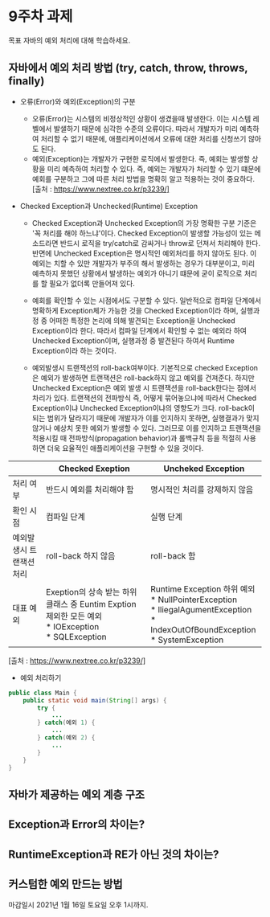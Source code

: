 9주차 과제
==

목표
자바의 예외 처리에 대해 학습하세요.

## 자바에서 예외 처리 방법 (try, catch, throw, throws, finally)
* 오류(Error)와 예외(Exception)의 구분
    - 오류(Error)는 시스템의 비정상적인 상황이 생겼을때 발생한다. 이는 시스템 레벨에서
      발샐하기 때문에 심각한 수준의 오류이다. 따라서 개발자가 미리 예측하여 처리할 수 없기 때문에,
      애플리케이션에서 오류에 대한 처리를 신청쓰기 않아도 된다.
    - 예외(Exception)는 개발자가 구현한 로직에서 발생한다. 즉, 예회는 발생할 상황을 미리 예측하여
      처리할 수 있다. 즉, 예외는 개발자가 처리할 수 있기 떄문에 예회를 구분하고 그에 따른 처리
      방법을 명확히 알고 적용하는 것이 중요하다.
[출처 : https://www.nextree.co.kr/p3239/]
      

* Checked Exception과 Unchecked(Runtime) Exception

    - Checked Exception과 Unchecked Exception의 가장 명확한 구분 기준은 '꼭 처리를 해야 하느냐'이다.
      Checked Exception이 발생할 가능성이 있는 메소드라면 반드시 로직을 try/catch로 감싸거나 throw로 던져서 처리해야 한다.
      반면에 Unchecked Exception은 명시적인 예외처리를 하지 않아도 된다. 이 예외는 치할 수 있만 개발자가 부주의 해서 발생하는 경우가
      대부분이고, 미리 예측하지 못했던 상황에서 발생하는 예외가 아니기 떄문에 굳이 로직으로 처리를 할 필요가 없더록 만들어져 있다.
      
    - 예회를 확인할 수 있는 시점에서도 구분할 수 있다. 일반적으로 컴파일 단계에서 명확하게 Exception체가 가능한 것을 Checked Exception이라 하며,
      실행과정 중 어떠한 특정한 논리에 의해 발견되는 Exception을 Unchecked Exception이라 한다. 따라서 컴파일 단계에서 확인할 수 없는
      예외라 하여 Unchecked Exception이며, 실행과정 중 발견된다 하여서 Runtime Exception이라 하는 것이다.
    
    - 예외발생시 트랜잭션의 roll-back여부이다. 기본적으로 checked Exception은 예외가 발생하면 트랜잭션은 roll-back하지 않고 예외를 건져준다.
      하지만 Unchecked Exception은 예외 발생 시 트랜잭션을 roll-back한다는 점에서 차리가 있다. 트랜잭션의 전파방식 즉, 어떻게 묶어놓으냐에 따라서
      Checked Exception이냐 Unchecked Exception이냐의 영향도가 크다. roll-back이 되는 범위가 달라지기 때문에 개발자가 이를 인지하지 못하면,
      실행결과가 맞지 않거나 예상치 못한 예외가 발생할 수 있다. 그러므로 이를 인지하고 트랜잭션을 적용시킬 때 전파방식(propagation behavior)과 롤백규칙
      등을 적절히 사용하면 더욱 요율적인 애플리케이션을 구현할 수 있을 것이다.


||Checked Exeption|Uncheked Exception|
|---|---|---|
|처리 여부|반드시 예외를 처리해야 함|명시적인 처리를 강제하지 않음|
|확인 시점|컴파일 단계|실행 단계|
|예외발생시 트랜잭션 처리|roll-back 하지 않음|roll-back 함|
|대표 예외|Exeption의 상속 받는 하위 클래스 중 Euntim Exption 제외한 모든 예외 <br/> * IOException <br/>* SQLException|  Runtime Exception 하위 예외 <br/>* NullPointerException <br/>* lliegalAgumentException <br/> * IndexOutOfBoundException <br/>* SystemException|

[출처 : https://www.nextree.co.kr/p3239/]  

* 예외 처리하기
```java
public class Main {
    public static void main(String[] args) {
        try {
            ...
        } catch(예외 1) {
            ...
        } catch(예외 2) {
            ...
        }
    }
}
```

## 자바가 제공하는 예외 계층 구조
## Exception과 Error의 차이는?
## RuntimeException과 RE가 아닌 것의 차이는?
## 커스텀한 예외 만드는 방법

마감일시
2021년 1월 16일 토요일 오후 1시까지.